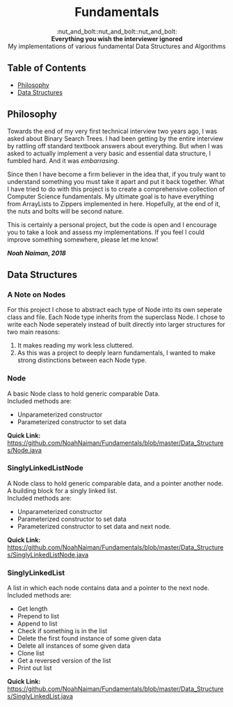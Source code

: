 <h1 align="center">Fundamentals</h1>

<div
align="center">
:nut_and_bolt::nut_and_bolt::nut_and_bolt:
</div>

<div align="center">
	<strong>Everything you wish the interviewer ignored</strong><br>
	My implementations of various fundamental Data Structures and Algorithms
</div>



## Table of Contents
- [Philosophy](#philosophy)
- [Data Structures](#data-structures)

## Philosophy
Towards the end of my very first technical interview two years ago,
I was asked about Binary Search Trees. I had been getting by the
entire interview by rattling off standard textbook answers about
everything. But when I was asked to actually implement a very
basic and essential data structure, I fumbled hard. And it was
_embarrasing_.

Since then I have become a firm believer in the idea that, if
you truly want to understand something you must take it apart
and put it back together. What I have tried to do with this
project is to create a comprehensive collection of Computer
Science fundamentals. My ultimate goal is to have everything
from ArrayLists to Zippers implemented in here. Hopefully, at
the end of it, the nuts and bolts will be second nature.

This is certainly a personal project, but the code is open
and I encourage you to take a look and assess my implementations.
If you feel I could improve something somewhere, please let me
know!

**_Noah Naiman, 2018_**

## Data Structures

### A Note on Nodes
For this project I chose to abstract each type of Node into its
own seperate class and file. Each Node type inherits from the superclass Node.
I chose to write each Node seperately instead of built directly into
larger structures for two main reasons:

1. It makes reading my work less cluttered.
2. As this was a project to deeply learn fundamentals, I wanted to make strong distinctions
between each Node type.

### Node
A basic Node class to hold generic comparable Data.<br>
Included methods are:
* Unparameterized constructor
* Parameterized constructor to set data


**Quick Link:** https://github.com/NoahNaiman/Fundamentals/blob/master/Data_Structures/Node.java
### SinglyLinkedListNode
A Node class to hold generic comparable data, and a pointer another node. A building block for a singly linked list.<br>
Included methods are:
* Unparameterized constructor
* Parameterized constructor to set data
* Parameterized constructor to set data and next node.


**Quick Link:** https://github.com/NoahNaiman/Fundamentals/blob/master/Data_Structures/SinglyLinkedListNode.java
### SinglyLinkedList
A list in which each node contains data and a pointer to the next node.<br>
Included methods are:
* Get length
* Prepend to list
* Append to list
* Check if something is in the list
* Delete the first found instance of some given data
* Delete all instances of some given data
* Clone list
* Get a reversed version of the list
* Print out list

**Quick Link:** https://github.com/NoahNaiman/Fundamentals/blob/master/Data_Structures/SinglyLinkedList.java
